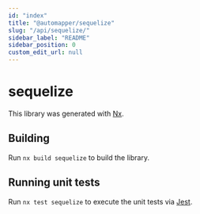 ```yaml
---
id: "index"
title: "@automapper/sequelize"
slug: "/api/sequelize/"
sidebar_label: "README"
sidebar_position: 0
custom_edit_url: null
---
```


# sequelize

This library was generated with [Nx](https://nx.dev).

## Building

Run `nx build sequelize` to build the library.

## Running unit tests

Run `nx test sequelize` to execute the unit tests via [Jest](https://jestjs.io).
